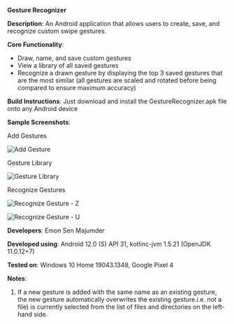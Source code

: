 **Gesture Recognizer**

**Description**: An Android application that allows users to create, save, and recognize custom swipe gestures.

**Core Functionality**:
- Draw, name, and save custom gestures
- View a library of all saved gestures 
- Recognize a drawn gesture by displaying the top 3 saved gestures that are the most similar (all gestures are scaled and rotated before being compared to ensure maximum accuracy)

**Build Instructions**: Just download and install the GestureRecognizer.apk file onto any Android device

**Sample Screenshots**:

Add Gestures

![Add Gesture](https://user-images.githubusercontent.com/55682406/168764254-f00e9e5a-4c7f-45f3-a947-677e46ec8338.png)

Gesture Library

![Gesture Library](https://user-images.githubusercontent.com/55682406/168764583-cc2d5fa9-284f-40eb-8971-582f4bbcbd44.png)

Recognize Gestures

![Recognize Gesture - Z](https://user-images.githubusercontent.com/55682406/168764326-e388def2-fc94-494a-ba2c-f57ad5719aa4.png)

![Recognize Gesture - U](https://user-images.githubusercontent.com/55682406/168764293-2f5de1e2-48a4-4c4f-b3d3-6fdb5b4bbe5c.png)

**Developers**: Emon Sen Majumder

**Developed using**: Android 12.0 (S) API 31, kotlinc-jvm 1.5.21 (OpenJDK 11.0.12+7)

**Tested on**: Windows 10 Home 19043.1348, Google Pixel 4

**Notes**:

1. If a new gesture is added with the same name as an existing gesture, the new gesture automatically overwrites the existing gesture.i.e. not a file) is currently selected from the list of files and directories on the left-hand side.
